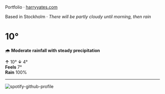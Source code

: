 Portfolio · [harryyates.com](https://harryyates.com)

<!-- WEATHER_START -->
Based in Stockholm · *There will be partly cloudy until morning, then rain*

# 10°
🌧️ **Moderate rainfall with steady precipitation**

**↑** 10° **↓** 4°  
**Feels** 7°  
**Rain** 100%

---
<!-- WEATHER_END -->

<p align="left">
  <a>
    <img src="https://spotify-github-profile.kittinanx.com/api/view?uid=bigbello&cover_image=true&theme=natemoo-re&show_offline=true&background_color=121212&interchange=false&bar_color=53b14f&bar_color_cover=false" alt="spotify-github-profile">
  </a>
</p>